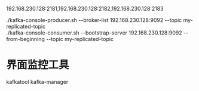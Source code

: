 192.168.230.128:2181,192.168.230.128:2182,192.168.230.128:2183

./kafka-console-producer.sh --broker-list 192.168.230.128:9092 --topic my-replicated-topic  
./kafka-console-consumer.sh --bootstrap-server 192.168.230.128:9092 --from-beginning --topic my-replicated-topic 


# 界面监控工具

kafkatool
kafka-manager
